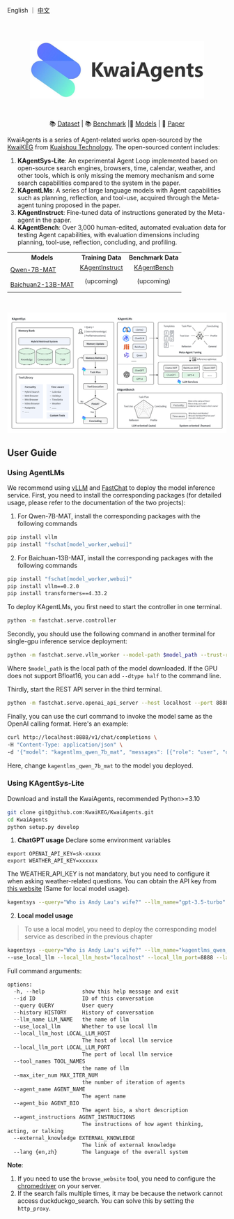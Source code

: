 <p align="left">
    English ｜ <a href="README_ZH.md">中文</a>
</p>
<br><br>

<p align="center">
    <img src="blob/logo.png" width="400"/>
<p>
<br>

<p align="center">
      📚 <a href="https://huggingface.co/datasets/kwaikeg/KAgentInstruct">Dataset</a> | 📚 <a href="https://huggingface.co/datasets/kwaikeg/KAgentBench">Benchmark</a> |🤗 <a href="https://huggingface.co/collections/kwaikeg/kagentlms-6551e685b5ec9f9a077d42ef">Models</a> | 📑 <a href="https://arxiv.org/">Paper</a>
<br>

KwaiAgents is a series of Agent-related works open-sourced by the [KwaiKEG](https://github.com/KwaiKEG) from [Kuaishou Technology](https://www.kuaishou.com/en). The open-sourced content includes:

1. **KAgentSys-Lite**: An experimental Agent Loop implemented based on open-source search engines, browsers, time, calendar, weather, and other tools, which is only missing the memory mechanism and some search capabilities compared to the system in the paper.
2. **KAgentLMs**: A series of large language models with Agent capabilities such as planning, reflection, and tool-use, acquired through the Meta-agent tuning proposed in the paper.
3. **KAgentInstruct**: Fine-tuned data of instructions generated by the Meta-agent in the paper.
4. **KAgentBench**: Over 3,000 human-edited, automated evaluation data for testing Agent capabilities, with evaluation dimensions including planning, tool-use, reflection, concluding, and profiling.

<table>
    <tr>
        <th>Models</th><th>Training Data</th><th>Benchmark Data</th>
    </tr>
    <tr>
        <td><a href="https://huggingface.co/kwaikeg/kagentlms_qwen_7b_mat">Qwen-7B-MAT</a></td>
        <td align="center" rowspan="2"><a href="https://huggingface.co/datasets/kwaikeg/KAgentInstruct">KAgentInstruct</a><p>(upcoming)</p></td>
        <td align="center" rowspan="2"><a href="https://huggingface.co/datasets/kwaikeg/KAgentBench">KAgentBench</a><p>(upcoming)</p></td>
    </tr>
    <tr>
        <td><a href="https://huggingface.co/kwaikeg/kagentlms_baichuan2_13b_mat">Baichuan2-13B-MAT</a></td>
    </tr>
</table>

<br>

<p align="center">
    <img src="blob/overview.png"/>
<p>

## User Guide

### Using AgentLMs
We recommend using [vLLM](https://github.com/vllm-project/vllm) and [FastChat](https://github.com/lm-sys/FastChat) to deploy the model inference service. First, you need to install the corresponding packages (for detailed usage, please refer to the documentation of the two projects):
1. For Qwen-7B-MAT, install the corresponding packages with the following commands
```bash
pip install vllm
pip install "fschat[model_worker,webui]"
```
2. For Baichuan-13B-MAT, install the corresponding packages with the following commands
```bash
pip install "fschat[model_worker,webui]"
pip install vllm==0.2.0
pip install transformers==4.33.2
```

To deploy KAgentLMs, you first need to start the controller in one terminal.
```bash
python -m fastchat.serve.controller
```
Secondly, you should use the following command in another terminal for single-gpu inference service deployment:
```bash
python -m fastchat.serve.vllm_worker --model-path $model_path --trust-remote-code
```
Where `$model_path` is the local path of the model downloaded. If the GPU does not support Bfloat16, you can add `--dtype half` to the command line.

Thirdly, start the REST API server in the third terminal.
```bash
python -m fastchat.serve.openai_api_server --host localhost --port 8888
```

Finally, you can use the curl command to invoke the model same as the OpenAI calling format. Here's an example:
```bash
curl http://localhost:8888/v1/chat/completions \
-H "Content-Type: application/json" \
-d '{"model": "kagentlms_qwen_7b_mat", "messages": [{"role": "user", "content": "Who is Andy Lau"}]}'
```
Here, change `kagentlms_qwen_7b_mat` to the model you deployed.


### Using KAgentSys-Lite
Download and install the KwaiAgents, recommended Python>=3.10
```bash
git clone git@github.com:KwaiKEG/KwaiAgents.git
cd KwaiAgents
python setup.py develop
```

1. **ChatGPT usage**
Declare some environment variables
```
export OPENAI_API_KEY=sk-xxxxx
export WEATHER_API_KEY=xxxxxx
```

The WEATHER_API_KEY is not mandatory, but you need to configure it when asking weather-related questions. You can obtain the API key from [this website](https://www.weatherapi.com/) (Same for local model usage).

```bash
kagentsys --query="Who is Andy Lau's wife?" --llm_name="gpt-3.5-turbo" --lang="en"
```

2. **Local model usage**
> To use a local model, you need to deploy the corresponding model service as described in the previous chapter
```bash
kagentsys --query="Who is Andy Lau's wife?" --llm_name="kagentlms_qwen_7b_mat" \
--use_local_llm --local_llm_host="localhost" --local_llm_port=8888 --lang="en"
```


Full command arguments:

```
options:
  -h, --help            show this help message and exit
  --id ID               ID of this conversation
  --query QUERY         User query
  --history HISTORY     History of conversation
  --llm_name LLM_NAME   the name of llm
  --use_local_llm       Whether to use local llm
  --local_llm_host LOCAL_LLM_HOST
                        The host of local llm service
  --local_llm_port LOCAL_LLM_PORT
                        The port of local llm service
  --tool_names TOOL_NAMES
                        the name of llm
  --max_iter_num MAX_ITER_NUM
                        the number of iteration of agents
  --agent_name AGENT_NAME
                        The agent name
  --agent_bio AGENT_BIO
                        The agent bio, a short description
  --agent_instructions AGENT_INSTRUCTIONS
                        The instructions of how agent thinking, acting, or talking
  --external_knowledge EXTERNAL_KNOWLEDGE
                        The link of external knowledge
  --lang {en,zh}        The language of the overall system
```

**Note**:
1. If you need to use the `browse_website` tool, you need to configure the [chromedriver](https://chromedriver.chromium.org/getting-started) on your server.
2. If the search fails multiple times, it may be because the network cannot access duckduckgo_search. You can solve this by setting the `http_proxy`.
